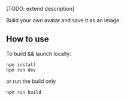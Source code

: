 [TODO: extend description]

Build your own avatar and save it as an image.

## How to use

To build && launch locally:
```
npm install
npm run dev
```

or run the build only
```
npm run build
```
